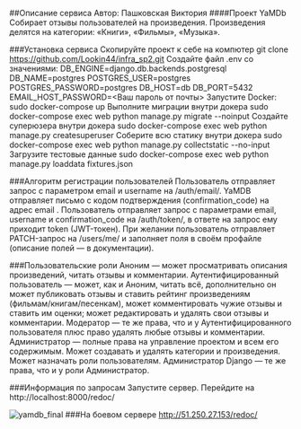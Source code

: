 ##Описание сервиса 
Автор: Пашковская Виктория 
####Проект YaMDb 
Cобирает отзывы пользователей на произведения. Произведения делятся на категории: «Книги», «Фильмы», «Музыка».

###Установка сервиса 
Скопируйте проект к себе на компютер git clone https://github.com/Lookin44/infra_sp2.git 
Создайте файл .env со значениями: DB_ENGINE=django.db.backends.postgresql DB_NAME=postgres POSTGRES_USER=postgres POSTGRES_PASSWORD=postgres DB_HOST=db DB_PORT=5432 EMAIL_HOST_PASSWORD=<Ваш пароль от почты> Запустите Docker: sudo docker-compose up Выполните миграции внутри докера sudo docker-compose exec web python manage.py migrate --noinput Создайте суперюзера внутри докера sudo docker-compose exec web python manage.py createsuperuser Соберите всю статику внутри докера sudo docker-compose exec web python manage.py collectstatic --no-input Загрузите тестовые данные sudo docker-compose exec web python manage.py loaddata fixtures.json

###Алгоритм регистрации пользователей 
Пользователь отправляет запрос с параметром email и username на /auth/email/. YaMDB отправляет письмо с кодом подтверждения (confirmation_code) на адрес email . Пользователь отправляет запрос с параметрами email, username и confirmation_code на /auth/token/, в ответе на запрос ему приходит token (JWT-токен). При желании пользователь отправляет PATCH-запрос на /users/me/ и заполняет поля в своём профайле (описание полей — в документации).

###Пользовательские роли 
Аноним — может просматривать описания произведений, читать отзывы и комментарии. 
Аутентифицированный пользователь — может, как и Аноним, читать всё, дополнительно он может публиковать отзывы и ставить рейтинг произведениям (фильмам/книгам/песенкам), может комментировать чужие отзывы и ставить им оценки; может редактировать и удалять свои отзывы и комментарии. 
Модератор — те же права, что и у Аутентифицированного пользователя плюс право удалять любые отзывы и комментарии. 
Администратор — полные права на управление проектом и всем его содержимым. Может создавать и удалять категории и произведения. Может назначать роли пользователям. 
Администратор Django — те же права, что и у роли Администратор.

###Информация по запросам 
Запустите сервер. Перейдите на http://localhost:8000/redoc/

![yamdb_final](https://github.com/ViktoriaPashkovskaja/yamdb_final/workflows/yamdb_final/badge.svg)
###На боевом сервере http://51.250.27.153/redoc/
